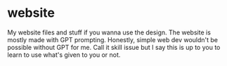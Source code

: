 # website

My website files and stuff if you wanna use the design.
The website is mostly made with GPT prompting. Honestly, simple web dev wouldn't be possible without GPT for me. Call it skill issue but I say this is up to you to learn to use what's given to you or not.
